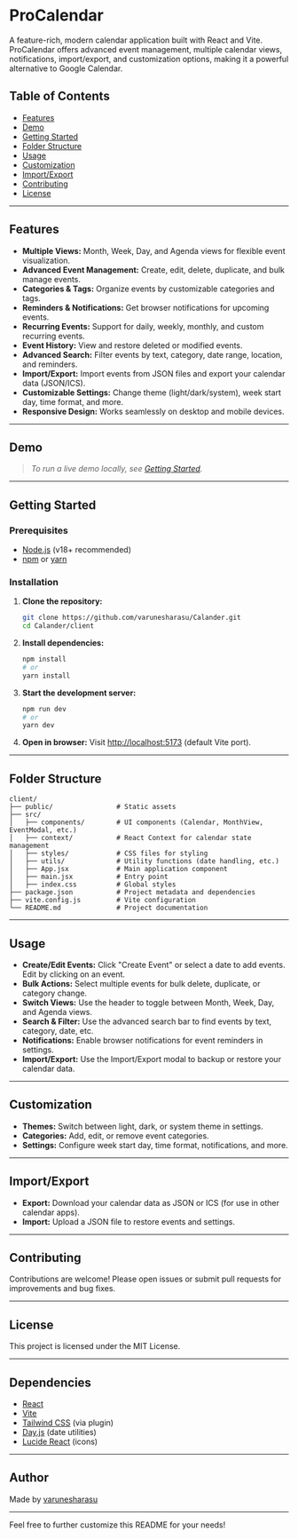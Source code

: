 
# ProCalendar

A feature-rich, modern calendar application built with React and Vite. ProCalendar offers advanced event management, multiple calendar views, notifications, import/export, and customization options, making it a powerful alternative to Google Calendar.

## Table of Contents

- [Features](#features)
- [Demo](#demo)
- [Getting Started](#getting-started)
- [Folder Structure](#folder-structure)
- [Usage](#usage)
- [Customization](#customization)
- [Import/Export](#importexport)
- [Contributing](#contributing)
- [License](#license)

---

## Features

- **Multiple Views:** Month, Week, Day, and Agenda views for flexible event visualization.
- **Advanced Event Management:** Create, edit, delete, duplicate, and bulk manage events.
- **Categories & Tags:** Organize events by customizable categories and tags.
- **Reminders & Notifications:** Get browser notifications for upcoming events.
- **Recurring Events:** Support for daily, weekly, monthly, and custom recurring events.
- **Event History:** View and restore deleted or modified events.
- **Advanced Search:** Filter events by text, category, date range, location, and reminders.
- **Import/Export:** Import events from JSON files and export your calendar data (JSON/ICS).
- **Customizable Settings:** Change theme (light/dark/system), week start day, time format, and more.
- **Responsive Design:** Works seamlessly on desktop and mobile devices.

---

## Demo

> _To run a live demo locally, see [Getting Started](#getting-started)._

---

## Getting Started

### Prerequisites

- [Node.js](https://nodejs.org/) (v18+ recommended)
- [npm](https://www.npmjs.com/) or [yarn](https://yarnpkg.com/)

### Installation

1. **Clone the repository:**
	```sh
	git clone https://github.com/varunesharasu/Calander.git
	cd Calander/client
	```

2. **Install dependencies:**
	```sh
	npm install
	# or
	yarn install
	```

3. **Start the development server:**
	```sh
	npm run dev
	# or
	yarn dev
	```

4. **Open in browser:**
	Visit [http://localhost:5173](http://localhost:5173) (default Vite port).

---

## Folder Structure

```
client/
├── public/                # Static assets
├── src/
│   ├── components/        # UI components (Calendar, MonthView, EventModal, etc.)
│   ├── context/           # React Context for calendar state management
│   ├── styles/            # CSS files for styling
│   ├── utils/             # Utility functions (date handling, etc.)
│   ├── App.jsx            # Main application component
│   ├── main.jsx           # Entry point
│   ├── index.css          # Global styles
├── package.json           # Project metadata and dependencies
├── vite.config.js         # Vite configuration
└── README.md              # Project documentation
```

---

## Usage

- **Create/Edit Events:** Click "Create Event" or select a date to add events. Edit by clicking on an event.
- **Bulk Actions:** Select multiple events for bulk delete, duplicate, or category change.
- **Switch Views:** Use the header to toggle between Month, Week, Day, and Agenda views.
- **Search & Filter:** Use the advanced search bar to find events by text, category, date, etc.
- **Notifications:** Enable browser notifications for event reminders in settings.
- **Import/Export:** Use the Import/Export modal to backup or restore your calendar data.

---

## Customization

- **Themes:** Switch between light, dark, or system theme in settings.
- **Categories:** Add, edit, or remove event categories.
- **Settings:** Configure week start day, time format, notifications, and more.

---

## Import/Export

- **Export:** Download your calendar data as JSON or ICS (for use in other calendar apps).
- **Import:** Upload a JSON file to restore events and settings.

---

## Contributing

Contributions are welcome! Please open issues or submit pull requests for improvements and bug fixes.

---

## License

This project is licensed under the MIT License.

---

## Dependencies

- [React](https://react.dev/)
- [Vite](https://vitejs.dev/)
- [Tailwind CSS](https://tailwindcss.com/) (via plugin)
- [Day.js](https://day.js.org/) (date utilities)
- [Lucide React](https://lucide.dev/) (icons)

---

## Author

Made by [varunesharasu](https://github.com/varunesharasu)

---

Feel free to further customize this README for your needs!

